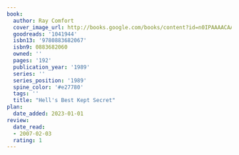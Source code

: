 ```yaml
---
book:
  author: Ray Comfort
  cover_image_url: http://books.google.com/books/content?id=n0IPAAAACAAJ&printsec=frontcover&img=1&zoom=1&source=gbs_api
  goodreads: '1041944'
  isbn13: '9780883682067'
  isbn9: 0883682060
  owned: ''
  pages: '192'
  publication_year: '1989'
  series: ''
  series_position: '1989'
  spine_color: '#e27780'
  tags: ''
  title: "Hell's Best Kept Secret"
plan:
  date_added: 2023-01-01
review:
  date_read:
  - 2007-02-03
  rating: 1
---
```

